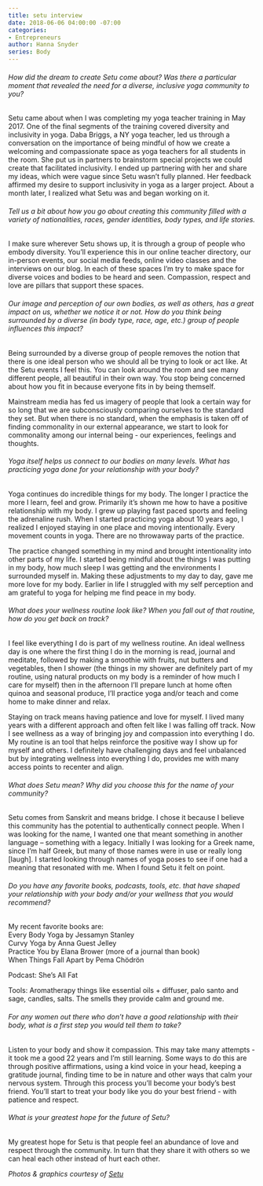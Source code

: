 ```yaml
---
title: setu interview
date: 2018-06-06 04:00:00 -07:00
categories:
- Entrepreneurs
author: Hanna Snyder
series: Body
---
```




###### How did the dream to create Setu come about? Was there a particular moment that revealed the need for a diverse, inclusive yoga community to you?

Setu came about when I was completing my yoga teacher training in May 2017. One of the final segments of the training covered diversity and inclusivity in yoga. Daba Briggs, a NY yoga teacher, led us through a conversation on the importance of being mindful of how we create a welcoming and compassionate space as yoga teachers for all students in the room. She put us in partners to brainstorm special projects we could create that facilitated inclusivity. I ended up partnering with her and share my ideas, which were vague since Setu wasn’t fully planned. Her feedback affirmed my desire to support inclusivity in yoga as a larger project. About a month later, I realized what Setu was and began working on it.


###### Tell us a bit about how you go about creating this community filled with a variety of nationalities, races, gender identities, body types, and life stories.

I make sure wherever Setu shows up, it is through a group of people who embody diversity. You’ll experience this in our online teacher directory, our in-person events, our social media feeds, online video classes and the interviews on our blog. In each of these spaces I’m try to make space for diverse voices and bodies to be heard and seen. Compassion, respect and love are pillars that support these spaces. 

###### Our image and perception of our own bodies, as well as others, has a great impact on us, whether we notice it or not. How do you think being surrounded by a diverse (in body type, race, age, etc.) group of people influences this impact?

Being surrounded by a diverse group of people removes the notion that there is one ideal person who we should all be trying to look or act like. At the Setu events I feel this. You can look around the room and see many different people, all beautiful in their own way. You stop being concerned about how you fit in because everyone fits in by being themself. 

Mainstream media has fed us imagery of people that look a certain way for so long that we are subconsciously comparing ourselves to the standard they set. But when there is no standard, when the emphasis is taken off of finding commonality in our external appearance, we start to look for commonality among our internal being - our experiences, feelings and thoughts.

###### Yoga itself helps us connect to our bodies on many levels. What has practicing yoga done for your relationship with your body?

Yoga continues do incredible things for my body. The longer I practice the more I learn, feel and grow. Primarily it’s shown me how to have a positive relationship with my body. I grew up playing fast paced sports and feeling the adrenaline rush. When I started practicing yoga about 10 years ago, I realized I enjoyed staying in one place and moving intentionally. Every movement counts in yoga. There are no throwaway parts of the practice. 

The practice changed something in my mind and brought intentionality into other parts of my life. I started being mindful about the things I was putting in my body, how much sleep I was getting and the environments I surrounded myself in. Making these adjustments to my day to day, gave me more love for my body. Earlier in life I struggled with my self perception and am grateful to yoga for helping me find peace in my body.

###### What does your wellness routine look like? When you fall out of that routine, how do you get back on track?

I feel like everything I do is part of my wellness routine. An ideal wellness day is one where the first thing I do in the morning is read, journal and meditate, followed by making a smoothie with fruits, nut butters and vegetables, then I shower (the things in my shower are definitely part of my routine, using natural products on my body is a reminder of how much I care for myself) then in the afternoon I’ll prepare lunch at home often quinoa and seasonal produce, I’ll practice yoga and/or teach and come home to make dinner and relax. 

Staying on track means having patience and love for myself. I lived many years with a different approach and often felt like I was falling off track. Now I see wellness as a way of bringing joy and compassion into everything I do. My routine is an tool that helps reinforce the positive way I show up for myself and others. I definitely have challenging days and feel unbalanced but by integrating wellness into everything I do, provides me with many access points to recenter and align.

###### What does Setu mean? Why did you choose this for the name of your community?

Setu comes from Sanskrit and means bridge. I chose it because I believe this community has the potential to authentically connect people. When I was looking for the name, I wanted one that meant something in another language – something with a legacy. Initially I was looking for a Greek name, since I’m half Greek, but many of those names were in use or really long [laugh]. I started looking through names of yoga poses to see if one had a meaning that resonated with me. When I found Setu it felt on point.

###### Do you have any favorite books, podcasts, tools, etc. that have shaped your relationship with your body and/or your wellness that you would recommend?

My recent favorite books are:  
Every Body Yoga by Jessamyn Stanley  
Curvy Yoga by Anna Guest Jelley  
Practice You by Elana Brower (more of a journal than book)  
When Things Fall Apart by Pema Chödrön

Podcast: She’s All Fat 

Tools: Aromatherapy things like essential oils + diffuser, palo santo and sage, candles, salts. The smells they provide calm and ground me.

###### For any women out there who don’t have a good relationship with their body, what is a first step you would tell them to take?

Listen to your body and show it compassion. This may take many attempts - it took me a good 22 years and I’m still learning. Some ways to do this are through positive affirmations, using a kind voice in your head, keeping a gratitude journal, finding time to be in nature and other ways that calm your nervous system. Through this process you’ll become your body’s best friend. You’ll start to treat your body like you do your best friend - with patience and respect. 

###### What is your greatest hope for the future of Setu?

My greatest hope for Setu is that people feel an abundance of love and respect through the community. In turn that they share it with others so we can heal each other instead of hurt each other. 
 
_Photos & graphics courtesy of [Setu](https://setu.yoga/)_